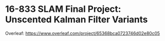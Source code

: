 # 16-833 SLAM Final Project: Unscented Kalman Filter Variants

Overleaf: https://www.overleaf.com/project/65368bca0723746d02e80c05
